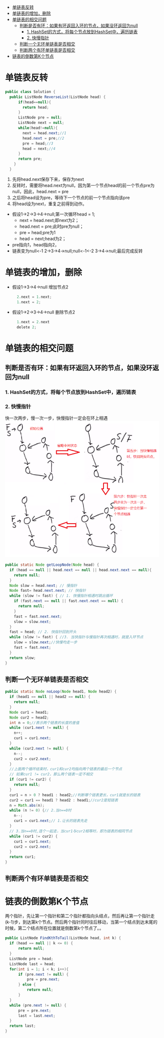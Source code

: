 
<!-- @import "[TOC]" {cmd="toc" depthFrom=1 depthTo=6 orderedList=false} -->
<!-- code_chunk_output -->

* [单链表反转](#单链表反转)
* [单链表的增加，删除](#单链表的增加删除)
* [单链表的相交问题](#单链表的相交问题)
	* [判断是否有环：如果有环返回入环的节点，如果没环返回为null](#判断是否有环如果有环返回入环的节点如果没环返回为null)
		* [1. HashSet的方式，将每个节点放到HashSet中，遍历链表](#1-hashset的方式将每个节点放到hashset中遍历链表)
		* [2. 快慢指针](#2-快慢指针)
	* [判断一个无环单链表是否相交](#判断一个无环单链表是否相交)
	* [判断两个有环单链表是否相交](#判断两个有环单链表是否相交)
* [链表的倒数第K个节点](#链表的倒数第k个节点)

<!-- /code_chunk_output -->

# 单链表反转
```java
public class Solution {
  public ListNode ReverseList(ListNode head) {
      if(head==null){
        return head;
      }
      ListNode pre = null;
      ListNode next = null;
      while(head!=null){
        next = head.next;//1
        head.next = pre;//2
        pre = head;//3
        head = next;//4
      }
      return pre;
    }
  }
```
1. 先将head.next保存下来，保存为next
2. 反转时，需要将head.next为null，因为第一个节点head的前一个节点pre为null，因此，head.next = pre
3. 之后将head设为pre，等待下一个节点的前一个节点指向该pre
4. 将head设为next，重复之前得到动作。
  - 假设1->2->3->4->null;第一次循环head = 1;
    - next = head.next;即next为2；
    - head.next = pre;此时pre为null；
    - pre = head;pre为1
    - head = next;head为2；
  - pre指向1，head指向2，
  - 链表变为null<-1 2->3->4->null;null<-1<-2 3->4->null;最后完成反转

# 单链表的增加，删除
- 假设1->3->4->null
增加节点2
  ```java
    2.next = 1.next;
    1.next = 2;
  ```
- 假设1->2->3->4->null
删除节点2
  ```java
    1.next = 2.next
    delete 2;
  ```
# 单链表的相交问题
## 判断是否有环：如果有环返回入环的节点，如果没环返回为null
### 1. HashSet的方式，将每个节点放到HashSet中，遍历链表
### 2. 快慢指针
快一次两步，慢一次一步，快慢指针一定会在环上相遇
![快慢指针](assets/markdown-img-paste-20181001133121546.png)
```java
public static Node getLoopNode(Node head) {
  if (head == null || head.next == null || head.next.next == null){
    return null;
  }
  Node slow = head.next; // 慢指针
  Node fast= head.next.next; // 快指针
  while (slow != fast) { // 1. 快慢指针相遇时跳出循环
    if (fast.next == null || fast.next.next == null) {
      return null;
    }
    fast = fast.next.next;
    slow = slow.next;
  }
  fast = head; // 2. 快指针回到开头
  while (slow != fast) { //3. 当快指针与慢指针再次相遇时，就是入环节点
    slow = slow.next;//快慢均走一步
    fast = fast.next;
  }
  return slow;
}
```
## 判断一个无环单链表是否相交
```java
public static Node noLoop(Node head1, Node head2) {
  if (head1 == null || head2 == null) {
    return null;
  }
  Node cur1 = head1;
  Node cur2 = head2;
  int n = 0;//表示两个链表的长度的差值
  while (cur1.next != null) {
    n++;
    cur1 = cur1.next;
  }
  while (cur2.next != null) {
    n--;
    cur2 = cur2.next;
  }
  //上面两个循环结束时，cur1和cur2均指向两个链表的最后一个节点
  // 如果cur1 != cur2，那么两个链表一定不相交
  if (cur1 != cur2) {
    return null;
  }
  cur1 = n > 0 ? head1 : head2;//判断哪个链表更长，cur1就是长的链表
  cur2 = cur1 == head1 ? head2 : head1;//cur2是短链表
  n = Math.abs(n);
  while (n != 0) {// 2.当n==0时
    n--;
    cur1 = cur1.next;// 1.让长的链表先走
  }
  // 3.当n==0时,连个一起走，当cur1与cur2相等时，即为链表的相同节点
  while (cur1 != cur2) {
    cur1 = cur1.next;
    cur2 = cur2.next;
  }
  return cur1;
}
```
## 判断两个有环单链表是否相交
# 链表的倒数第K个节点
两个指针，先让第一个指针和第二个指针都指向头结点，然后再让第一个指针走(k-1)步，到达第k个节点。然后两个指针同时往后移动，当第一个结点到达末尾的时候，第二个结点所在位置就是倒数第k个节点了。。
```java
public ListNode FindKthToTail(ListNode head, int k) {
  if (head == null || k <= 0) {
      return null;
  }
  ListNode pre = head;
  ListNode last = head;
  for(int i = 1; i < k; i++){
      if (pre.next != null) {
          pre = pre.next;
      } else {
          return null;
      }
  }
  while (pre.next != null) {
      pre = pre.next;
      last = last.next;
  }
  return last;
}
```
